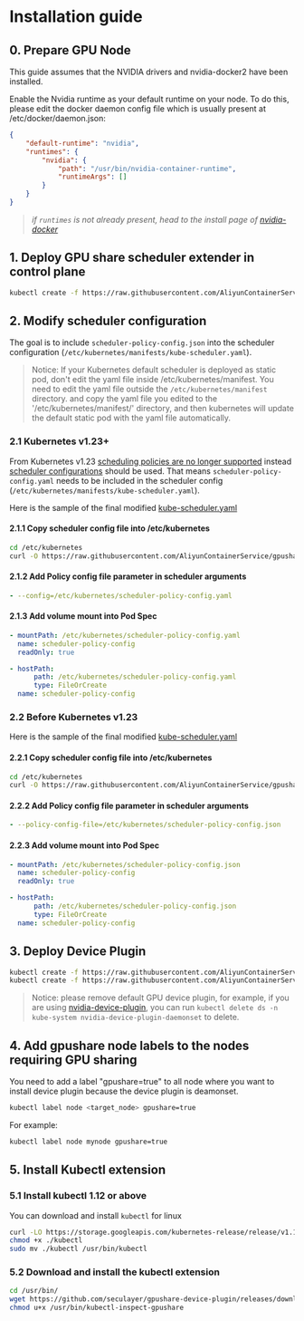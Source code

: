 # Installation guide

## 0\. Prepare GPU Node

This guide assumes that the NVIDIA drivers and nvidia-docker2 have been installed.

Enable the Nvidia runtime as your default runtime on your node. To do this, please edit the docker daemon config file which is usually present at /etc/docker/daemon.json:

```json
{
    "default-runtime": "nvidia",
    "runtimes": {
        "nvidia": {
            "path": "/usr/bin/nvidia-container-runtime",
            "runtimeArgs": []
        }
    }
}
```

> *if `runtimes` is not already present, head to the install page of [nvidia-docker](https://github.com/NVIDIA/nvidia-docker)*

## 1\. Deploy GPU share scheduler extender in control plane

```bash
kubectl create -f https://raw.githubusercontent.com/AliyunContainerService/gpushare-scheduler-extender/master/config/gpushare-schd-extender.yaml
```

## 2\. Modify scheduler configuration
The goal is to include `scheduler-policy-config.json` into the scheduler configuration (`/etc/kubernetes/manifests/kube-scheduler.yaml`).

> Notice: If your Kubernetes default scheduler is deployed as static pod, don't edit the yaml file inside /etc/kubernetes/manifest. You need to edit the yaml file outside the `/etc/kubernetes/manifest` directory. and copy the yaml file you edited to the '/etc/kubernetes/manifest/' directory, and then kubernetes will update the default static pod with the yaml file automatically.

### 2.1 Kubernetes v1.23+
From Kubernetes v1.23 [scheduling policies are no longer supported](https://kubernetes.io/docs/reference/scheduling/policies/) instead [scheduler configurations](https://kubernetes.io/docs/reference/scheduling/config/) should be used.
That means `scheduler-policy-config.yaml` needs to be included in the scheduler config (`/etc/kubernetes/manifests/kube-scheduler.yaml`).

Here is the sample of the final modified [kube-scheduler.yaml](../config/kube-scheduler-v1.23+.yaml)

#### 2.1.1 Copy scheduler config file into /etc/kubernetes

```bash
cd /etc/kubernetes
curl -O https://raw.githubusercontent.com/AliyunContainerService/gpushare-scheduler-extender/master/config/scheduler-policy-config.yaml
```
#### 2.1.2 Add Policy config file parameter in scheduler arguments

```yaml
- --config=/etc/kubernetes/scheduler-policy-config.yaml
```

#### 2.1.3 Add volume mount into Pod Spec

```yaml
- mountPath: /etc/kubernetes/scheduler-policy-config.yaml
  name: scheduler-policy-config
  readOnly: true
```

```yaml
- hostPath:
      path: /etc/kubernetes/scheduler-policy-config.yaml
      type: FileOrCreate
  name: scheduler-policy-config
```

### 2.2 Before Kubernetes v1.23

Here is the sample of the final modified [kube-scheduler.yaml](../config/kube-scheduler.yaml)

#### 2.2.1 Copy scheduler config file into /etc/kubernetes

```bash
cd /etc/kubernetes
curl -O https://raw.githubusercontent.com/AliyunContainerService/gpushare-scheduler-extender/master/config/scheduler-policy-config.json
```

#### 2.2.2 Add Policy config file parameter in scheduler arguments

```yaml
- --policy-config-file=/etc/kubernetes/scheduler-policy-config.json
```

#### 2.2.3 Add volume mount into Pod Spec

```yaml
- mountPath: /etc/kubernetes/scheduler-policy-config.json
  name: scheduler-policy-config
  readOnly: true
```

```yaml
- hostPath:
      path: /etc/kubernetes/scheduler-policy-config.json
      type: FileOrCreate
  name: scheduler-policy-config
```

## 3\. Deploy Device Plugin

```bash
kubectl create -f https://raw.githubusercontent.com/AliyunContainerService/gpushare-device-plugin/master/device-plugin-rbac.yaml
kubectl create -f https://raw.githubusercontent.com/AliyunContainerService/gpushare-device-plugin/master/device-plugin-ds.yaml
```

> Notice: please remove default GPU device plugin, for example, if you are using [nvidia-device-plugin](https://github.com/NVIDIA/k8s-device-plugin/blob/v1.11/nvidia-device-plugin.yml), you can run `kubectl delete ds -n kube-system nvidia-device-plugin-daemonset` to delete.

## 4\. Add gpushare node labels to the nodes requiring GPU sharing
You need to add a label "gpushare=true" to all node where you want to install device plugin because the device plugin is deamonset. 
```bash
kubectl label node <target_node> gpushare=true
```

For example:

```bash
kubectl label node mynode gpushare=true
```

## 5\. Install Kubectl extension


### 5.1 Install kubectl 1.12 or above
You can download and install `kubectl` for linux

```bash
curl -LO https://storage.googleapis.com/kubernetes-release/release/v1.12.1/bin/linux/amd64/kubectl
chmod +x ./kubectl
sudo mv ./kubectl /usr/bin/kubectl
```

### 5.2 Download and install the kubectl extension

```bash
cd /usr/bin/
wget https://github.com/seculayer/gpushare-device-plugin/releases/download/v0.3.0/kubectl-inspect-gpushare
chmod u+x /usr/bin/kubectl-inspect-gpushare
```
